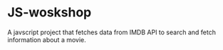 # JS-woskshop

A javscript project that fetches data from IMDB API to search and fetch information about a movie.
